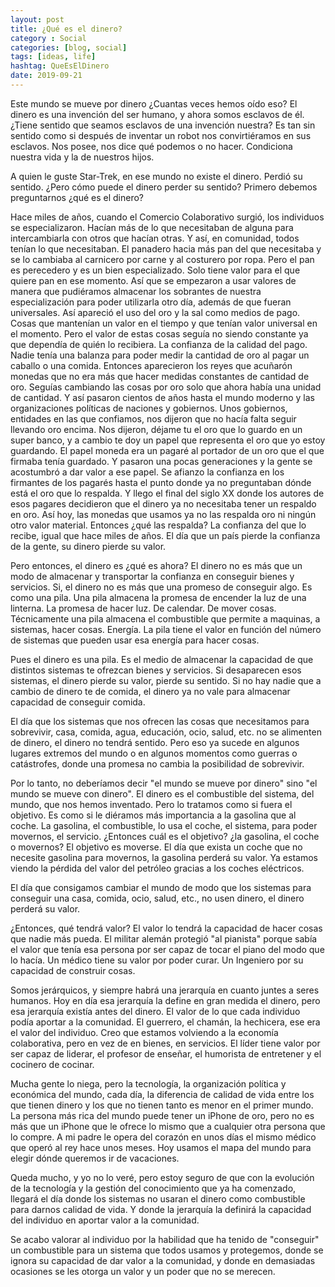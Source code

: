 ```yaml
---
layout: post
title: ¿Qué es el dinero?
category : Social
categories: [blog, social]
tags: [ideas, life]
hashtag: QueEsElDinero
date: 2019-09-21
---
```


Este mundo se mueve por dinero ¿Cuantas veces hemos oído eso? El dinero es una invención del ser humano, y ahora somos esclavos de él. ¿Tiene sentido que seamos esclavos de una invención nuestra? Es tan sin sentido como si después de inventar un robot nos convirtiéramos en sus esclavos. Nos posee, nos dice qué podemos o no hacer. Condiciona nuestra vida y la de nuestros hijos.

A quien le guste Star-Trek, en ese mundo no existe el dinero. Perdió su sentido. ¿Pero cómo puede el dinero perder su sentido? Primero debemos preguntarnos ¿qué es el dinero?

Hace miles de años, cuando el Comercio Colaborativo surgió, los individuos se especializaron. Hacían más de lo que necesitaban de alguna para intercambiarla con otros que hacían otras. Y así, en comunidad, todos tenían lo que necesitaban. El panadero hacia más pan del que necesitaba y se lo cambiaba al carnicero por carne y al costurero por ropa. Pero el pan es perecedero y es un bien especializado. Solo tiene valor para el que quiere pan en ese momento. Así que se empezaron a usar valores de manera que pudiéramos almacenar los sobrantes de nuestra especialización para poder utilizarla otro día, además de que fueran universales. Así apareció el uso del oro y la sal como medios de pago. Cosas que mantenían un valor en el tiempo y que tenían valor universal en el momento. Pero el valor de estas cosas seguía no siendo constante ya que dependía de quién lo recibiera. La confianza de la calidad del pago. Nadie tenía una balanza para poder medir la cantidad de oro al pagar un caballo o una comida. Entonces aparecieron los reyes que acuñarón monedas que no era más que hacer medidas constantes de cantidad de oro. Seguías cambiando las cosas por oro solo que ahora había una unidad de cantidad. Y así pasaron cientos de años hasta el mundo moderno y las organizaciones políticas de naciones y gobiernos. Unos gobiernos, entidades en las que confiamos, nos dijeron que no hacía falta seguir llevando oro encima. Nos dijeron, déjame tu el oro que lo guardo en un super banco, y a cambio te doy un papel que representa el oro que yo estoy guardando. El papel moneda era un pagaré al portador de un oro que el que firmaba tenía guardado. Y pasaron una pocas generaciones y la gente se acostumbró a dar valor a ese papel. Se afianzo la confianza en los firmantes de los pagarés hasta el punto donde ya no preguntaban dónde está el oro que lo respalda. Y llego el final del siglo XX donde los autores de esos pagares decidieron que el dinero ya no necesitaba tener un respaldo en oro. Así hoy, las monedas que usamos ya no las respalda oro ni ningún otro valor material. Entonces ¿qué las respalda? La confianza del que lo recibe, igual que hace miles de años. El día que un país pierde la confianza de la gente, su dinero pierde su valor.

Pero entonces, el dinero es ¿qué es ahora? El dinero no es más que un modo de almacenar y transportar la confianza en conseguir bienes y servicios. Si, el dinero no es más que una promeso de conseguir algo. Es como una pila. Una pila almacena la promesa de encender la luz de una linterna. La promesa de hacer luz. De calendar. De mover cosas. Técnicamente una pila almacena el combustible que permite a maquinas, a sistemas, hacer cosas. Energía. La pila tiene el valor en función del número de sistemas que pueden usar esa energía para hacer cosas.

Pues el dinero es una pila. Es el medio de almacenar la capacidad de que distintos sistemas te ofrezcan bienes y servicios. Si desaparecen esos sistemas, el dinero pierde su valor, pierde su sentido. Si no hay nadie que a cambio de dinero te de comida, el dinero ya no vale para almacenar capacidad de conseguir comida.

El día que los sistemas que nos ofrecen las cosas que necesitamos para sobrevivir, casa, comida, agua, educación, ocio, salud, etc. no se alimenten de dinero, el dinero no tendrá sentido. Pero eso ya sucede en algunos lugares extremos del mundo o en algunos momentos como guerras o catástrofes, donde una promesa no cambia la posibilidad de sobrevivir.

Por lo tanto, no deberíamos decir "el mundo se mueve por dinero" sino "el mundo se mueve con dinero". El dinero es el combustible del sistema, del mundo, que nos hemos inventado. Pero lo tratamos como si fuera el objetivo. Es como si le diéramos más importancia a la gasolina que al coche. La gasolina, el combustible, lo usa el coche, el sistema, para poder movernos, el servicio. ¿Entonces cuál es el objetivo? ¿la gasolina, el coche o movernos?
El objetivo es moverse. El día que exista un coche que no necesite gasolina para movernos, la gasolina perderá su valor. Ya estamos viendo la pérdida del valor del petróleo gracias a los coches eléctricos.

El día que consigamos cambiar el mundo de modo que los sistemas para conseguir una casa, comida, ocio, salud, etc., no usen dinero, el dinero perderá su valor.

¿Entonces, qué tendrá valor? El valor lo tendrá la capacidad de hacer cosas que nadie más pueda. El militar alemán protegió "al pianista" porque sabía el valor que tenía esa persona por ser capaz de tocar el piano del modo que lo hacía. Un médico tiene su valor por poder curar. Un Ingeniero por su capacidad de construir cosas.

Somos jerárquicos, y siempre habrá una jerarquía en cuanto juntes a seres humanos. Hoy en día esa jerarquía la define en gran medida el dinero, pero esa jerarquía existía antes del dinero. El valor de lo que cada individuo podía aportar a la comunidad. El guerrero, el chamán, la hechicera, ese era el valor del individuo. Creo que estamos volviendo a la economía colaborativa, pero en vez de en bienes, en servicios. El líder tiene valor por ser capaz de liderar, el profesor de enseñar, el humorista de entretener y el cocinero de cocinar.

Mucha gente lo niega, pero la tecnología, la organización política y económica del mundo, cada día, la diferencia de calidad de vida entre los que tienen dinero y los que no tienen tanto es menor en el primer mundo. La persona más rica del mundo puede tener un iPhone de oro, pero no es más que un iPhone que le ofrece lo mismo que a cualquier otra persona que lo compre. A mi padre le opera del corazón en unos días el mismo médico que operó al rey hace unos meses. Hoy usamos el mapa del mundo para elegir dónde queremos ir de vacaciones.

Queda mucho, y yo no lo veré, pero estoy seguro de que con la evolución de la tecnología y la gestión del conocimiento que ya ha comenzado, llegará el día donde los sistemas no usaran el dinero como combustible para darnos calidad de vida. Y donde la jerarquía la definirá la capacidad del individuo en aportar valor a la comunidad.

Se acabo valorar al individuo por la habilidad que ha tenido de "conseguir" un combustible para un sistema que todos usamos y protegemos, donde se ignora su capacidad de dar valor a la comunidad, y donde en demasiadas ocasiones se les otorga un valor y un poder que no se merecen.

